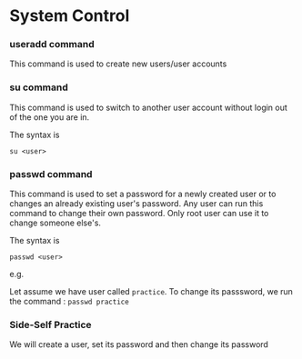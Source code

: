 # System Control
### **useradd** command
This command is used to create new users/user accounts

### **su** command
This command is used to switch to another user account without login out of the one you are in.

The syntax is

`su <user>`

### **passwd** command
This command is used to set a password for a newly created user or to changes an already existing user's password. Any user can run this command to change their own password. Only root user can use it to change someone else's. 

The syntax is 

`passwd <user>`

e.g.

Let assume we have user called `practice`. To change its passsword, we run the command : `passwd practice`


### **Side-Self Practice**
We will create a user, set its password and then change its password






